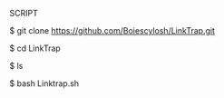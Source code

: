 SCRIPT

$ git clone https://github.com/Boiescylosh/LinkTrap.git

$ cd LinkTrap

$ ls

$ bash Linktrap.sh
